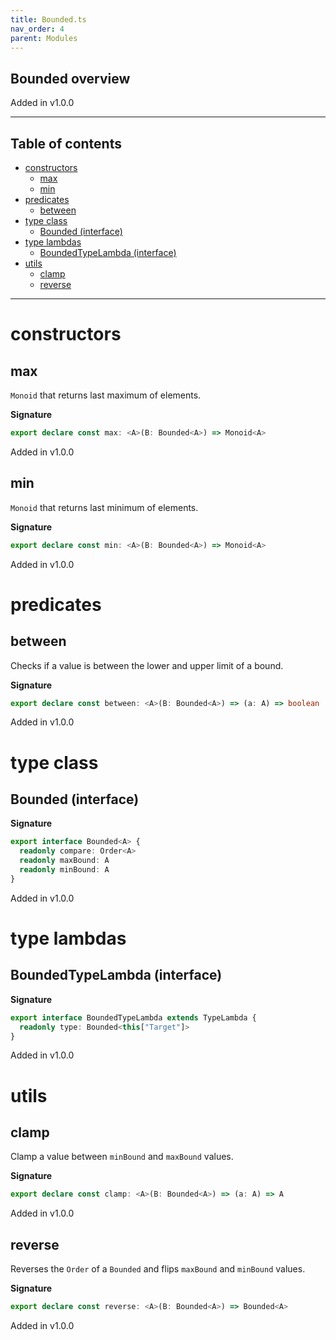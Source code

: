 ```yaml
---
title: Bounded.ts
nav_order: 4
parent: Modules
---
```


## Bounded overview

Added in v1.0.0

---

<h2 class="text-delta">Table of contents</h2>

- [constructors](#constructors)
  - [max](#max)
  - [min](#min)
- [predicates](#predicates)
  - [between](#between)
- [type class](#type-class)
  - [Bounded (interface)](#bounded-interface)
- [type lambdas](#type-lambdas)
  - [BoundedTypeLambda (interface)](#boundedtypelambda-interface)
- [utils](#utils)
  - [clamp](#clamp)
  - [reverse](#reverse)

---

# constructors

## max

`Monoid` that returns last maximum of elements.

**Signature**

```ts
export declare const max: <A>(B: Bounded<A>) => Monoid<A>
```

Added in v1.0.0

## min

`Monoid` that returns last minimum of elements.

**Signature**

```ts
export declare const min: <A>(B: Bounded<A>) => Monoid<A>
```

Added in v1.0.0

# predicates

## between

Checks if a value is between the lower and upper limit of a bound.

**Signature**

```ts
export declare const between: <A>(B: Bounded<A>) => (a: A) => boolean
```

Added in v1.0.0

# type class

## Bounded (interface)

**Signature**

```ts
export interface Bounded<A> {
  readonly compare: Order<A>
  readonly maxBound: A
  readonly minBound: A
}
```

Added in v1.0.0

# type lambdas

## BoundedTypeLambda (interface)

**Signature**

```ts
export interface BoundedTypeLambda extends TypeLambda {
  readonly type: Bounded<this["Target"]>
}
```

Added in v1.0.0

# utils

## clamp

Clamp a value between `minBound` and `maxBound` values.

**Signature**

```ts
export declare const clamp: <A>(B: Bounded<A>) => (a: A) => A
```

Added in v1.0.0

## reverse

Reverses the `Order` of a `Bounded` and flips `maxBound` and `minBound` values.

**Signature**

```ts
export declare const reverse: <A>(B: Bounded<A>) => Bounded<A>
```

Added in v1.0.0
